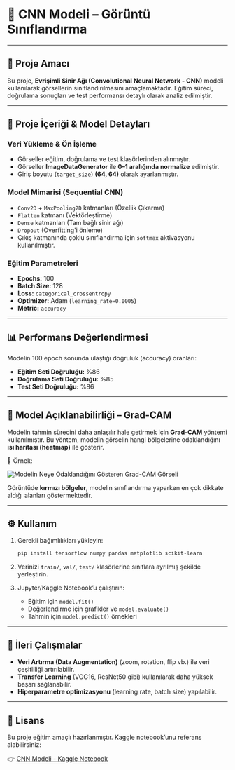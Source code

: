 # 🧠 CNN Modeli – Görüntü Sınıflandırma

---

## 📌 Proje Amacı

Bu proje, **Evrişimli Sinir Ağı (Convolutional Neural Network - CNN)** modeli kullanılarak görsellerin sınıflandırılmasını amaçlamaktadır. Eğitim süreci, doğrulama sonuçları ve test performansı detaylı olarak analiz edilmiştir.

---

## 📂 Proje İçeriği & Model Detayları

### Veri Yükleme & Ön İşleme

* Görseller eğitim, doğrulama ve test klasörlerinden alınmıştır.
* Görseller **ImageDataGenerator** ile **0–1 aralığında normalize** edilmiştir.
* Giriş boyutu (`target_size`) **(64, 64)** olarak ayarlanmıştır.

### Model Mimarisi (Sequential CNN)

* `Conv2D` + `MaxPooling2D` katmanları (Özellik Çıkarma)
* `Flatten` katmanı (Vektörleştirme)
* `Dense` katmanları (Tam bağlı sinir ağı)
* `Dropout` (Overfitting'i önleme)
* Çıkış katmanında çoklu sınıflandırma için `softmax` aktivasyonu kullanılmıştır.

### Eğitim Parametreleri

* **Epochs:** 100
* **Batch Size:** 128
* **Loss:** `categorical_crossentropy`
* **Optimizer:** Adam (`learning_rate=0.0005`)
* **Metric:** `accuracy`

---

## 📊 Performans Değerlendirmesi

Modelin 100 epoch sonunda ulaştığı doğruluk (accuracy) oranları:

* **Eğitim Seti Doğruluğu:** %86
* **Doğrulama Seti Doğruluğu:** %85
* **Test Seti Doğruluğu:** %86

---

## 🔎 Model Açıklanabilirliği – Grad-CAM

Modelin tahmin sürecini daha anlaşılır hale getirmek için **Grad-CAM** yöntemi kullanılmıştır. Bu yöntem, modelin görselin hangi bölgelerine odaklandığını **ısı haritası (heatmap)** ile gösterir.

📸 Örnek:

![Modelin Neye Odaklandığını Gösteren Grad-CAM Görseli](gorseller/grad_cam_ornek.png)

Görüntüde **kırmızı bölgeler**, modelin sınıflandırma yaparken en çok dikkate aldığı alanları göstermektedir.

---

## ⚙️ Kullanım

1.  Gerekli bağımlılıkları yükleyin:

    ```bash
    pip install tensorflow numpy pandas matplotlib scikit-learn
    ```

2.  Verinizi `train/`, `val/`, `test/` klasörlerine sınıflara ayrılmış şekilde yerleştirin.

3.  Jupyter/Kaggle Notebook’u çalıştırın:
    * Eğitim için `model.fit()`
    * Değerlendirme için grafikler ve `model.evaluate()`
    * Tahmin için `model.predict()` örnekleri

---

## 🔮 İleri Çalışmalar

* **Veri Artırma (Data Augmentation)** (zoom, rotation, flip vb.) ile veri çeşitliliği artırılabilir.
* **Transfer Learning** (VGG16, ResNet50 gibi) kullanılarak daha yüksek başarı sağlanabilir.
* **Hiperparametre optimizasyonu** (learning rate, batch size) yapılabilir.

---

## 📜 Lisans

Bu proje eğitim amaçlı hazırlanmıştır. Kaggle notebook’unu referans alabilirsiniz:

👉 [CNN Modeli - Kaggle Notebook](https://www.kaggle.com/code/hebunartut/cnn-modeli)
